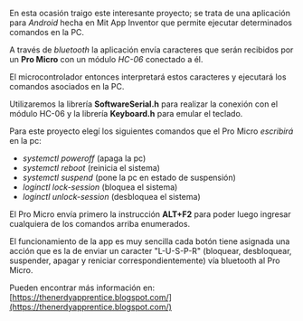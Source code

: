  En esta ocasión traigo este interesante proyecto; se trata de una aplicación para *Android* hecha en Mit App Inventor que permite ejecutar determinados comandos en la PC. 

A través de *bluetooth* la aplicación envía caracteres que serán recibidos por un **Pro Micro** con un módulo *HC-06* conectado a él. 

El microcontrolador entonces interpretará estos caracteres y ejecutará los comandos asociados en la PC. 

Utilizaremos la librería **SoftwareSerial.h** para realizar la conexión con el módulo HC-06 y la librería **Keyboard.h** para emular el teclado.

Para este proyecto elegí los siguientes comandos que el Pro Micro *escribirá* en la pc: 

- *systemctl poweroff* (apaga la pc)
- *systemctl reboot* (reinicia el sistema)
- *systemctl suspend* (pone la pc en estado de suspensión)
- *loginctl lock-session* (bloquea el sistema)
- *loginctl unlock-session* (desbloquea el sistema)

El Pro Micro envía primero la instrucción **ALT+F2** para poder luego ingresar cualquiera de los comandos arriba enumerados. 

El funcionamiento de la app es muy sencilla cada botón tiene asignada una acción que es la de enviar un caracter "L-U-S-P-R" (bloquear, desbloquear, suspender, apagar y reniciar correspondientemente) vía bluetooth al Pro Micro. 

Pueden encontrar más información en: [https://thenerdyapprentice.blogspot.com/](https://thenerdyapprentice.blogspot.com/) 
